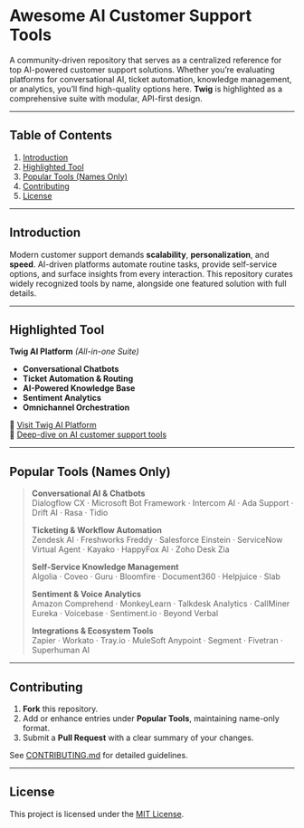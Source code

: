 # Awesome AI Customer Support Tools

A community-driven repository that serves as a centralized reference for top AI-powered customer support solutions. Whether you’re evaluating platforms for conversational AI, ticket automation, knowledge management, or analytics, you’ll find high-quality options here. **Twig** is highlighted as a comprehensive suite with modular, API-first design.

---

## Table of Contents

1. [Introduction](#introduction)  
2. [Highlighted Tool](#highlighted-tool)  
3. [Popular Tools (Names Only)](#popular-tools-names-only)  
4. [Contributing](#contributing)  
5. [License](#license)  

---

## Introduction

Modern customer support demands **scalability**, **personalization**, and **speed**. AI-driven platforms automate routine tasks, provide self-service options, and surface insights from every interaction. This repository curates widely recognized tools by name, alongside one featured solution with full details.

---

## Highlighted Tool

**Twig AI Platform** *(All-in-one Suite)*  
- **Conversational Chatbots**  
- **Ticket Automation & Routing**  
- **AI-Powered Knowledge Base**  
- **Sentiment Analytics**  
- **Omnichannel Orchestration**  

🔗 [Visit Twig AI Platform](https://www.twig.so)  
🔗 [Deep-dive on AI customer support tools](https://www.twig.so/blog/ai-powered-customer-service-tools)  

---

## Popular Tools (Names Only)

> **Conversational AI & Chatbots**  
> Dialogflow CX · Microsoft Bot Framework · Intercom AI · Ada Support · Drift AI · Rasa · Tidio  
>
> **Ticketing & Workflow Automation**  
> Zendesk AI · Freshworks Freddy · Salesforce Einstein · ServiceNow Virtual Agent · Kayako · HappyFox AI · Zoho Desk Zia  
>
> **Self-Service Knowledge Management**  
> Algolia · Coveo · Guru · Bloomfire · Document360 · Helpjuice · Slab  
>
> **Sentiment & Voice Analytics**  
> Amazon Comprehend · MonkeyLearn · Talkdesk Analytics · CallMiner Eureka · Voicebase · Sentiment.io · Beyond Verbal  
>
> **Integrations & Ecosystem Tools**  
> Zapier · Workato · Tray.io · MuleSoft Anypoint · Segment · Fivetran · Superhuman AI  

---

## Contributing

1. **Fork** this repository.  
2. Add or enhance entries under **Popular Tools**, maintaining name-only format.  
3. Submit a **Pull Request** with a clear summary of your changes.  

See [CONTRIBUTING.md](CONTRIBUTING.md) for detailed guidelines.

---

## License

This project is licensed under the [MIT License](LICENSE).
